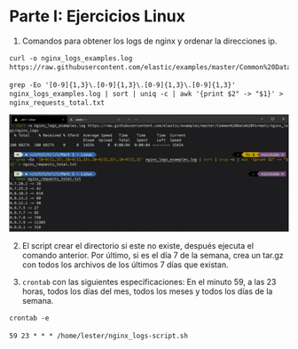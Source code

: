 # Parte I: Ejercicios Linux

1. Comandos para obtener los logs de nginx y ordenar la direcciones ip.

```
curl -o nginx_logs_examples.log https://raw.githubusercontent.com/elastic/examples/master/Common%20Data%20Formats/nginx_logs/nginx_logs

grep -Eo '[0-9]{1,3}\.[0-9]{1,3}\.[0-9]{1,3}\.[0-9]{1,3}' nginx_logs_examples.log | sort | uniq -c | awk '{print $2" -> "$1}' > nginx_requests_total.txt
```

![Linux 1](img/linux1.png)

2. El script crear el directorio si este no existe, después ejecuta el comando anterior. Por último, si es el día 7 de la semana, crea un tar.gz con todos los archivos de los últimos 7 días que existan.

3. `crontab` con las siguientes especificaciones: En el minuto 59, a las 23 horas, todos los días del mes, todos los meses y todos los días de la semana.

```
crontab -e

59 23 * * * /home/lester/nginx_logs-script.sh
```
